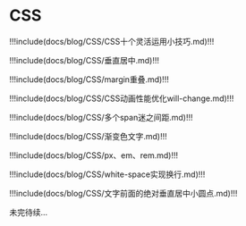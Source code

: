# CSS

!!!include(docs/blog/CSS/CSS十个灵活运用小技巧.md)!!!

!!!include(docs/blog/CSS/垂直居中.md)!!!

!!!include(docs/blog/CSS/margin重叠.md)!!!

!!!include(docs/blog/CSS/CSS动画性能优化will-change.md)!!!

!!!include(docs/blog/CSS/多个span迷之间距.md)!!!

!!!include(docs/blog/CSS/渐变色文字.md)!!!

!!!include(docs/blog/CSS/px、em、rem.md)!!!

!!!include(docs/blog/CSS/white-space实现换行.md)!!!

!!!include(docs/blog/CSS/文字前面的绝对垂直居中小圆点.md)!!!


未完待续...
